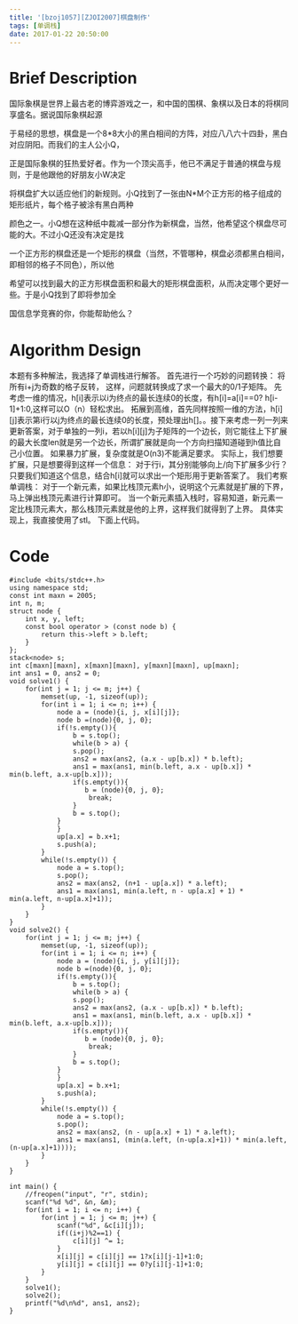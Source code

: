 ```yaml
---
title: '[bzoj1057][ZJOI2007]棋盘制作'
tags: [单调栈]
date: 2017-01-22 20:50:00
---
```


# Brief Description

国际象棋是世界上最古老的博弈游戏之一，和中国的围棋、象棋以及日本的将棋同享盛名。据说国际象棋起源

于易经的思想，棋盘是一个8*8大小的黑白相间的方阵，对应八八六十四卦，黑白对应阴阳。而我们的主人公小Q，

正是国际象棋的狂热爱好者。作为一个顶尖高手，他已不满足于普通的棋盘与规则，于是他跟他的好朋友小W决定

将棋盘扩大以适应他们的新规则。小Q找到了一张由N*M个正方形的格子组成的矩形纸片，每个格子被涂有黑白两种

颜色之一。小Q想在这种纸中裁减一部分作为新棋盘，当然，他希望这个棋盘尽可能的大。不过小Q还没有决定是找

一个正方形的棋盘还是一个矩形的棋盘（当然，不管哪种，棋盘必须都黑白相间，即相邻的格子不同色），所以他

希望可以找到最大的正方形棋盘面积和最大的矩形棋盘面积，从而决定哪个更好一些。于是小Q找到了即将参加全

国信息学竞赛的你，你能帮助他么？

<!--more-->

# Algorithm Design

本题有多种解法，我选择了单调栈进行解答。
首先进行一个巧妙的问题转换：
将所有i+j为奇数的格子反转，
这样，问题就转换成了求一个最大的0/1子矩阵。
先考虑一维的情况，h[i]表示以i为终点的最长连续0的长度，有h[i]=a[i]==0? h[i-1]+1:0,这样可以O（n）轻松求出。
拓展到高维，首先同样按照一维的方法，h[i][j]表示第i行以j为终点的最长连续0的长度，预处理出h[]。。接下来考虑一列一列来更新答案，对于单独的一列i，若以h[i][j]为子矩阵的一个边长，则它能往上下扩展的最大长度len就是另一个边长，所谓扩展就是向一个方向扫描知道碰到h值比自己小位置。
如果暴力扩展，复杂度就是O(n3)不能满足要求。
实际上，我们想要扩展，只是想要得到这样一个信息：
对于行i，其分别能够向上/向下扩展多少行？
只要我们知道这个信息，结合h[i]就可以求出一个矩形用于更新答案了。
我们考察单调栈：
对于一个新元素，如果比栈顶元素h小，说明这个元素就是扩展的下界，马上弹出栈顶元素进行计算即可。
当一个新元素插入栈时，容易知道，新元素一定比栈顶元素大，那么栈顶元素就是他的上界，这样我们就得到了上界。
具体实现上，我直接使用了stl。
下面上代码。

# Code

```
#include <bits/stdc++.h>
using namespace std;
const int maxn = 2005;
int n, m;
struct node {
    int x, y, left;
    const bool operator > (const node b) {
        return this->left > b.left;
    }
};
stack<node> s;
int c[maxn][maxn], x[maxn][maxn], y[maxn][maxn], up[maxn];
int ans1 = 0, ans2 = 0;
void solve1() {
    for(int j = 1; j <= m; j++) {
        memset(up, -1, sizeof(up));
        for(int i = 1; i <= n; i++) {
            node a = (node){i, j, x[i][j]};
            node b =(node){0, j, 0}; 
            if(!s.empty()){
                b = s.top();
                while(b > a) {
                s.pop();
                ans2 = max(ans2, (a.x - up[b.x]) * b.left);
                ans1 = max(ans1, min(b.left, a.x - up[b.x]) * min(b.left, a.x-up[b.x])); 
                if(s.empty()){
                   b = (node){0, j, 0};
                    break;
                } 
                b = s.top();
            }
            } 
            up[a.x] = b.x+1;
            s.push(a);
        }
        while(!s.empty()) {
            node a = s.top();
            s.pop();
            ans2 = max(ans2, (n+1 - up[a.x]) * a.left);
            ans1 = max(ans1, min(a.left, n - up[a.x] + 1) * min(a.left, n-up[a.x]+1)); 
        }
    }
}
void solve2() {
    for(int j = 1; j <= m; j++) {
        memset(up, -1, sizeof(up));
        for(int i = 1; i <= n; i++) {
            node a = (node){i, j, y[i][j]};
            node b =(node){0, j, 0}; 
            if(!s.empty()){
                b = s.top();
                while(b > a) {
                s.pop();
                ans2 = max(ans2, (a.x - up[b.x]) * b.left);
                ans1 = max(ans1, min(b.left, a.x - up[b.x]) * min(b.left, a.x-up[b.x]));
                if(s.empty()){
                   b = (node){0, j, 0};
                    break;
                } 
                b = s.top();
            }
            } 
            up[a.x] = b.x+1;
            s.push(a);
        }
        while(!s.empty()) {
            node a = s.top();
            s.pop();
            ans2 = max(ans2, (n - up[a.x] + 1) * a.left);
            ans1 = max(ans1, (min(a.left, (n-up[a.x]+1)) * min(a.left, (n-up[a.x]+1))));
        }
    }
}

int main() {
    //freopen("input", "r", stdin);
    scanf("%d %d", &n, &m);
    for(int i = 1; i <= n; i++) {
        for(int j = 1; j <= m; j++) {
            scanf("%d", &c[i][j]);
            if((i+j)%2==1) {
                c[i][j] ^= 1;
            }
            x[i][j] = c[i][j] == 1?x[i][j-1]+1:0;
            y[i][j] = c[i][j] == 0?y[i][j-1]+1:0;
        }
    }
    solve1();
    solve2();
    printf("%d\n%d", ans1, ans2);
}
```